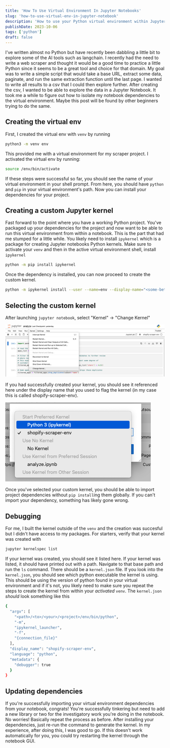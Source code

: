 ```yaml
---
title: 'How To Use Virtual Environment In Jupyter Notebooks'
slug: 'how-to-use-virtual-env-in-jupyter-notebook'
description: 'How to use your Python virtual environment within Jupyter Notebooks'
publishDate: 2023-10-06
tags: ['python']
draft: false
---
```


I've written almost no Python but have recently been dabbling a little bit to explore some of the AI
tools such as langchain. I recently had the need to write a web scraper and thought it would be a
good time to practice a little Python since it seems to be a great tool and choice for that domain.
My goal was to write a simple script that would take a base URL, extract some data, paginate, and
run the same extraction function until the last page. I wanted to write all results to a csv that I
could then explore further. After creating the csv, I wanted to be able to explore the data in a
Jupyter Notebook. It took me a while to figure out how to isolate my notebook dependencies to the
virtual environment. Maybe this post will be found by other beginners trying to do the same.

## Creating the virtual env

First, I created the virtual env with `venv` by running

```bash
python3 -m venv env
```

This provided me with a virtual environment for my scraper project. I activated the virtual env by
running:

```bash
source /env/bin/activate
```

If these steps were successful so far, you should see the name of your virtual environment in your
shell prompt. From here, you should have `python` and `pip` in your virtual environment's path. Now
you can install your dependencies for your project.

## Creating a custom Jupyter kernel

Fast forward to the point where you have a working Python project. You've packaged up your
dependencies for the project and now want to be able to run this virtual environment from within a
notebook. This is the part that had me stumped for a little while. You likely need to install
`ipykernel` which is a package for creating Jupyter notebooks Python kernels. Make sure to activate
your `venv` and then in the active virtual environment shell, install `ipykernel`

```bash
python -m pip install ipykernel
```

Once the dependency is installed, you can now proceed to create the custom kernel.

```bash
python -m ipykernel install --user --name=env --display-name="<some-better-name-you-will-recognize>"
```

## Selecting the custom kernel

After launching `jupyter notebook`, select "Kernel" -> "Change Kernel"

![Change Kernel](./change_kernel.png)

If you had successfully created your kernel, you should see it referenced here under the display
name that you used to flag the kernel (in my case this is called shopify-scraper-env).

![Select Kernel](./select_kernel.png)

Once you've selected your custom kernel, you should be able to import project dependencies without
`pip install`ing them globally. If you can't import your dependency, something has likely gone
wrong.

## Debugging

For me, I built the kernel outside of the `venv` and the creation was succesful but I didn't have
access to my packages. For starters, verify that your kernel was created with

```bash
jupyter kernelspec list
```

If your kernel was created, you should see it listed here. If your kernel was listed, it should have
printed out with a path. Navigate to that base path and run the `ls` command. There should be a
`kernel.json` file. If you look into the `kernel.json`, you should see which python executable the
kernel is using. This should be using the version of python found in your virtual environment and if
it's not, you likely need to make sure you repeat the steps to create the kernel from within your
_activated_ `venv`. The `kernel.json` _should_ look something like this

```bash
{
  "argv": [
    "<path>/<to>/<your>/<project>/env/bin/python",
    "-m",
    "ipykernel_launcher",
    "-f",
    "{connection_file}"
  ],
  "display_name": "shopify-scraper-env",
  "language": "python",
  "metadata": {
    "debugger": true
  }
}
```

## Updating dependencies

If you're successfully importing your virtual environment dependencies from your notebook, congrats!
You're successfully tinkering but need to add a new library or two for the investigatory work you're
doing in the notebook. No worries! Basically repeat the process as before. After installing your
dependencies, just re-run the command to generate the kernel. In my experience, after doing this, I
was good to go. If this doesn't work automatically for you, you could try restarting the kernel
through the notebook GUI.
